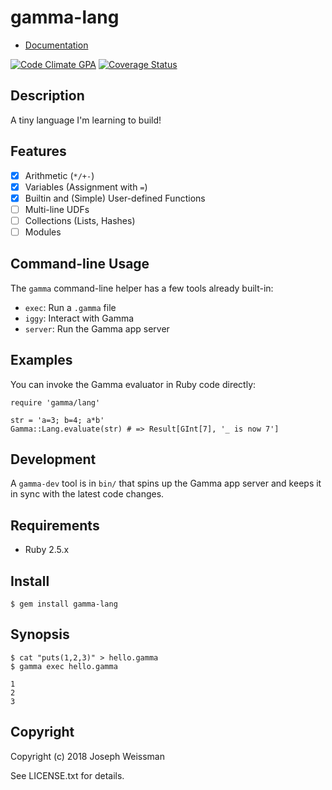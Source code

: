 # gamma-lang

* [Documentation](http://rubydoc.info/gems/gamma-lang/frames)

[![Code Climate GPA](https://codeclimate.com/github/jweissman/gamma-lang/badges/gpa.svg)](https://codeclimate.com/github/jweissman/gamma-lang)
[![Coverage Status](https://coveralls.io/repos/github/jweissman/gamma-lang/badge.svg)](https://coveralls.io/github/jweissman/gamma-lang)

## Description

A tiny language I'm learning to build!

## Features

  - [x] Arithmetic (`*/+-`)
  - [x] Variables (Assignment with `=`)
  - [x] Builtin and (Simple) User-defined Functions
  - [ ] Multi-line UDFs
  - [ ] Collections (Lists, Hashes)
  - [ ] Modules

## Command-line Usage

The `gamma` command-line helper has a few tools already
built-in:

  - `exec`: Run a `.gamma` file
  - `iggy`: Interact with Gamma
  - `server`: Run the Gamma app server

## Examples

You can invoke the Gamma evaluator in Ruby code directly:

    require 'gamma/lang'

    str = 'a=3; b=4; a*b'
    Gamma::Lang.evaluate(str) # => Result[GInt[7], '_ is now 7']

## Development

A `gamma-dev` tool is in `bin/` that spins up the Gamma app server
and keeps it in sync with the latest code changes.

## Requirements

  - Ruby 2.5.x

## Install

    $ gem install gamma-lang

## Synopsis

    $ cat "puts(1,2,3)" > hello.gamma
    $ gamma exec hello.gamma

    1
    2
    3

## Copyright

Copyright (c) 2018 Joseph Weissman

See LICENSE.txt for details.
